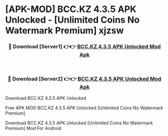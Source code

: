 # [APK-MOD] BCC.KZ 4.3.5 APK Unlocked - [Unlimited Coins No Watermark Premium] xjzsw



<div align="center">
<h3>🔴 Download [Server1] 👉👉 <a href="https://momento.my/?title=BCC.KZ_4.3.5_APK_Unlocked">BCC.KZ 4.3.5 APK Unlocked Mod Apk</a></h3><br>

<h3>🔴 Download [Server2] 👉👉 <a href="https://momento.my/?title=BCC.KZ_4.3.5_APK_Unlocked">BCC.KZ 4.3.5 APK Unlocked Mod Apk</a></h3>
</div>



Download BCC.KZ 4.3.5 APK Unlocked 

Free APK MOD BCC.KZ 4.3.5 APK Unlocked [Unlimited Coins No Watermark Premium]

Download BCC.KZ 4.3.5 APK Unlocked [Unlimited Coins No Watermark Premium] Mod For Android
